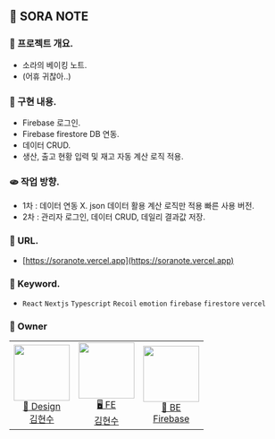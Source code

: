 ## 🥨 SORA NOTE

### 🧀 프로젝트 개요.

- 소라의 베이킹 노트.
- (어휴 귀찮아..)

### 🍳 구현 내용.

- Firebase 로그인.
- Firebase firestore DB 연동.
- 데이터 CRUD.
- 생산, 출고 현황 입력 및 재고 자동 계산 로직 적용.

### 🫓 작업 방향.

- 1차 : 데이터 연동 X. json 데이터 활용 계산 로직만 적용 빠른 사용 버전.
- 2차 : 관리자 로그인, 데이터 CRUD, 데일리 결과값 저장.

### 🥮 URL.

- [https://soranote.vercel.app](https://soranote.vercel.app)

### 🥫 Keyword.

- `React` `Nextjs` `Typescript` `Recoil` `emotion` `firebase` `firestore` `vercel`

### 🍡 Owner

<table>
  <tr>
    <td align="center">
      <a href="https://github.com/fe-hyunsu">
      <img src="https://avatars.githubusercontent.com/u/115357815?v=4" width="100px"  />
      <br/>
      🎨 Design
      <br/>
      김현수
      </a>
    </td>
    <td align="center">
      <a href="https://github.com/fe-hyunsu">
      <img src="https://avatars.githubusercontent.com/u/115357815?v=4" width="100px"  />
      <br/>
      🖥 FE
      <br/>
      김현수
      </a>
    </td>
    <td align="center">
      <a href="https://firebase.google.com">
      <img src="https://miro.medium.com/v2/resize:fit:300/1*R4c8lHBHuH5qyqOtZb3h-w.png" width="100px"  />
      <br/>
      📡 BE
      <br/>
      Firebase
      </a>
    </td>
  </tr>
</table>

